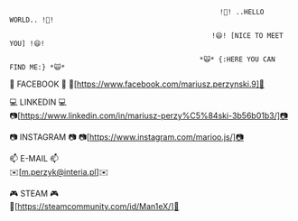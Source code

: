                                                         !👋! ..HELLO WORLD.. !👋!
   
                                                      !😄! [NICE TO MEET YOU] !😄!
   
                                                   *🙀* {:HERE YOU CAN FIND ME:} *🙀*


📲                   FACEBOOK                   📲
📲[https://www.facebook.com/mariusz.perzynski.9]📲


💻                            LINKEDIN                           💻     
📷[https://www.linkedin.com/in/mariusz-perzy%C5%84ski-3b56b01b3/]📷



📷                INSTAGRAM             📷
📷[https://www.instagram.com/marioo.js/]📷



📫         E-MAIL      📫     
✉️[m.perzyk@interia.pl]✉️


🎮                   STEAM               🎮      
👾[https://steamcommunity.com/id/Man1eX/]👾




